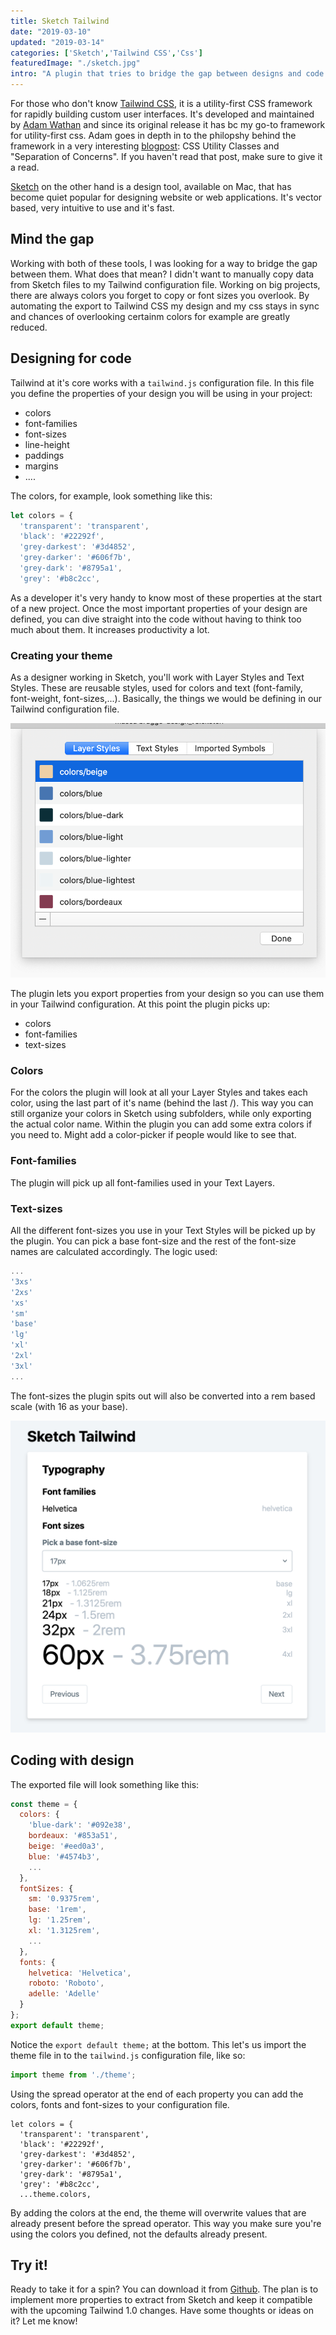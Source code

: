 ```yaml
---
title: Sketch Tailwind
date: "2019-03-10"
updated: "2019-03-14"
categories: ['Sketch','Tailwind CSS','Css']
featuredImage: "./sketch.jpg"
intro: "A plugin that tries to bridge the gap between designs and code. Sketch Tailwind lets you export aspects of a design made in Sketch to javascript files that are ready to use with Tailwind CSS."
---
```


For those who don't know [Tailwind CSS](https://tailwindcss.com), it is a utility-first CSS framework for rapidly building custom user interfaces. It's developed and maintained by [Adam Wathan](https://twitter.com/adamwathan) and since its original release it has bc my go-to framework for utility-first css. Adam goes in depth in to the philopshy behind the framework in a very interesting [blogpost](https://adamwathan.me/css-utility-classes-and-separation-of-concerns/): CSS Utility Classes and "Separation of Concerns". If you haven't read that post, make sure to give it a read.

[Sketch](https://www.sketchapp.com/) on the other hand is a design tool, available on Mac, that has become quiet popular for designing website or web applications. It's vector based, very intuitive to use and it's fast. 

## Mind the gap
Working with both of these tools, I was looking for a way to bridge the gap between them. What does that mean? I didn't want to manually copy data from Sketch files to my Tailwind configuration file. Working on big projects, there are always colors you forget to copy or font sizes you overlook. By automating the export to Tailwind CSS my design and my css stays in sync and chances of overlooking certainm colors for example are greatly reduced.

## Designing for code
Tailwind at it's core works with a `tailwind.js` configuration file. In this file you define the properties of your design you will be using in your project:

- colors
- font-families
- font-sizes
- line-height
- paddings
- margins
- ....

The colors, for example, look something like this:
```javascript
let colors = {
  'transparent': 'transparent',
  'black': '#22292f',
  'grey-darkest': '#3d4852',
  'grey-darker': '#606f7b',
  'grey-dark': '#8795a1',
  'grey': '#b8c2cc',
```

As a developer it's very handy to know most of these properties at the start of a new project. Once the most important properties of your design are defined, you can dive straight into the code without having to think too much about them. It increases productivity a lot.

### Creating your theme
As a designer working in Sketch, you'll work with Layer Styles and Text Styles. These are reusable styles, used for colors and text (font-family, font-weight, font-sizes,...). Basically, the things we would be defining in our Tailwind configuration file. 

![Layer styles](./layer-styles.png)

The plugin lets you export properties from your design so you can use them in your Tailwind configuration. At this point the plugin picks up:
- colors
- font-families
- text-sizes

### Colors
For the colors the plugin will look at all your Layer Styles and takes each color, using the last part of it's name (behind the last /). This way you can still organize your colors in Sketch using subfolders, while only exporting the actual color name. Within the plugin you can add some extra colors if you need to. Might add a color-picker if people would like to see that.

### Font-families
The plugin will pick up all font-families used in your Text Layers.

### Text-sizes
All the different font-sizes you use in your Text Styles will be picked up by the plugin. You can pick a base font-size and the rest of the font-size names are calculated accordingly. The logic used:

```javascript
...
'3xs'
'2xs'
'xs'
'sm'
'base'
'lg'
'xl'
'2xl'
'3xl'
...
```
The font-sizes the plugin spits out will also be converted into a rem based scale (with 16 as your base).

![Typography](./typography.png)

## Coding with design
The exported file will look something like this:
```javascript
const theme = {
  colors: {
    'blue-dark': '#092e38',
    bordeaux: '#853a51',
    beige: '#eed0a3',
    blue: '#4574b3',
    ...
  },
  fontSizes: {
    sm: '0.9375rem',
    base: '1rem',
    lg: '1.25rem',
    xl: '1.3125rem',
    ...
  },
  fonts: {
    helvetica: 'Helvetica',
    roboto: 'Roboto',
    adelle: 'Adelle'
  }
};
export default theme;
```

Notice the `export default theme;` at the bottom. This let's us import the theme file in to the `tailwind.js`  configuration file, like so:

```javascript
import theme from './theme';
```

Using the spread operator at the end of each property you can add the colors, fonts and font-sizes to your configuration file.
```javascript{8}
let colors = {
  'transparent': 'transparent',
  'black': '#22292f',
  'grey-darkest': '#3d4852',
  'grey-darker': '#606f7b',
  'grey-dark': '#8795a1',
  'grey': '#b8c2cc',
  ...theme.colors,
```
By adding the colors at the end, the theme will overwrite values that are already present before the spread operator. This way you make sure you're using the colors you defined, not the defaults already present.

## Try it!

Ready to take it for a spin? You can download it from [Github](https://github.com/jan-dh/sketch-tailwind). The plan is to implement more properties to extract from Sketch and keep it compatible with the upcoming Tailwind 1.0 changes. Have some thoughts or ideas on it? Let me know!